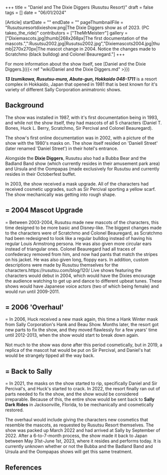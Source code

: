 +++
title = "Daniel and The Dixie Diggers (Rusutsu Resort)"
draft = false
tags = []
date = "06/01/2024"

[Article]
startDate = ""
endDate = ""
pageThumbnailFile = "Rusutsuresortdixieshow.png|The Dixie Diggers show as of 2023. (PC takeo_the_ride)"
contributors = ["TheMrMeisterr"]
gallery = ["Dixiemascots.jpg|thumb|268x268px|The first documentation of the mascots.",":Rusutsu2002.jpg|Rusutsu2002.jpg","Dixiemascots2004.jpg|thumb|270x270px|The mascot change in 2004. Notice the changes made to Scratchmo (black bulldog) and Colonel Beauregard."]
+++



For more information about the show itself, see [Daniel and the Dixie Diggers.]({{< ref "wiki/Daniel and the Dixie Diggers.md" >}})



<b><i>13 Izumikawa, Rusutsu-mura, Abuta-gun, Hokkaido 048-1711</b></i> is a resort complex in Hokkaido, Japan that opened in 1981 that is best known for it's variety of different Sally Corporation animatronic shows.
<h2> Background </h2>

The show was installed in 1987, with it's first documentation being in 1993, and while not the show itself, they had mascots of all 5 characters (Daniel T. Bones, Huck L. Berry, Scratchmo, Sir Percival and Colonel Beauregard).



The show's first online documentation was in 2002, with a picture of the show with the 1980's masks on.<ref></ref> The show itself resided on 'Daniell Street' (later renamed 'Daniel Street') in their hotel's entrance. 
 
Alongside the <b>Dixie Diggers</b>, Rusutsu also had a Bubba Bear and the Badland Band show (which currently resides in their amusement park area) and Ursula and the Oompapas (made exclusively for Rusutsu and currently resides in their Octoberfest buffet.  

In 2003, the show received a mask upgrade. All of the characters had received cosmetic upgrades, such as Sir Percival sporting a yellow scarf. The show mechanically was getting into rough shape.  

<h2>= 2004 Mascot Upgrade </h2>=
Between 2003-2004, Rusutsu made new mascots of the characters, this time designed to be more basic and Disney-like. The biggest changes made to the characters were of Scratchmo and Colonel Beauregard, as Scratchmo had been redesigned to look like a regular bulldog instead of having his regular Louis Armstrong persona. He was also given more circular ears instead of triangular ones. Colonel Beauregard had all traces of confederacy removed from him, and now had pants that match the stripes on his jacket. He was also given long, floppy ears. In addition, custom descriptions were made by Rusutsu themselves for the characters.<ref>https://rusutsu.com/blog/120/</ref> Live shows featuring the characters would debut in 2004, which would have the Dixies encourage the audience watching to get up and dance to different upbeat tunes. These shows would have Japanese voice actors (two of which being female) and would run until 2009-2011.  

<h2>= 2006 'Overhaul' </h2>=
In 2006, Huck received a new mask again, this time a Hank Winter mask from Sally Corporation's Hank and Beau Show. Months later, the resort got new parts to fix the show, and they moved flawlessly for a few years' time until 2012-2013, when the show would start to break down again.


Not much to the show was done after this period cosmetically, but in 2019, a replica of the mascot hat would be put on Sir Percival, and Daniel's hat would be strangely tipped all the way back. 

<h2>= Back to Sally </h2>=
In 2021, the masks on the show started to rip, specifically Daniel and Sir Percival's, and Huck's started to crack. In 2022, the resort finally ran out of parts needed to fix the show, and the show would be considered irreparable. Because of this, the entire show would be sent back to <b>Sally Dark Rides</b> in Jacksonville, Florida, to be mechanically and cosmetically restored.

The overhaul would include giving the characters new cosmetics that resemble the mascots, as requested by Rusutsu Resort themselves. The show was packed up March 2022 and had arrived at Sally by September of 2022. After a 6-to-7-month process, the show made it back to Japan between May 31st-June 1st, 2023, where it resides and performs today. It is currently unknown whether or not the Bubba and the Badland Band and Ursula and the Oompapas shows will get this same treatment.  




<h2> References </h2>
